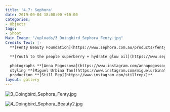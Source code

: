 ```yaml
---
title: '4.7: Sephora'
date: 2019-09-04 18:00:00 +10:00
categories:
- Objects
tags:
- Shoot
Main Image: "/uploads/3_Doingbird_Sephora_Fenty.jpg"
Credits Text: |-
  **[Fenty Beauty Foundation](https://www.sephora.com.au/products/fenty-pro-filtr-soft-matte-longwear-foundation/v/100)** & **[Match Stix](https://www.sephora.com.au/products/fenty-beauty-match-stix-trio/v/light-100)**, **Reliquia** earrings

  **[Youth to the people superberry + hydrate glow oil](https://www.sephora.com/product/superberry-hydrate-glow-oil-P430146)**

  photographs **[Anna Pogossova](https://www.instagram.com/annapogossova/)** at **[B&A](https://www.instagram.com/barepsau/)**
  styling **[Miguel Urbina Tan](https://www.instagram.com/miguelurbinatan/)**
  production **[Still Rep](https://www.instagram.com/stillrep/)**
layout: gallery
---
```


![3_Doingbird_Sephora_Fenty.jpg](/uploads/3_Doingbird_Sephora_Fenty.jpg)

![4_Doingbird_Sephora_Beauty2.jpg](/uploads/4_Doingbird_Sephora_Beauty2.jpg)